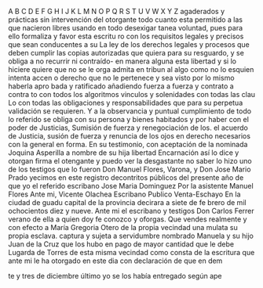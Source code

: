 A
B
C
D
E
F
G
H
I
J
K
L
M
N
O
P
Q
R
S
T
U
V
W
X
Y
Z
agaderados y prácticas sin intervención del otorgante todo cuanto esta permitido a las que nacieron libres usando en todo desexigar tanea voluntad, pues para ello formaliza y favor esta escritu ro con los requisitos legales y precisos que sean conducentes a su
La ley de los derechos legales y procesos que deben cumplir las copias autorizadas que quiera para su resguardo, y se obliga a no recurrir ni contraído- en manera alguna esta libertad y si lo hiciere quiere que no se
le orga admita en tribun al algo como no lo esquien intenta accen o derecho que no le pertenece y sea visto por lo mismo haberla apro bada y ratificado añadiendo fuerza a fuerza y contrato a contra to con todos los algoritmos vinculos y solenidades con todas las clau
Lo con todas las obligaciones y responsabilidades que para su perpetua validación se requieren. Y a la observancia y puntual cumplimiento de todo lo referido se obliga con su persona y bienes habitados y por haber con el poder de Justicias, Sumisión de fuerza y renegociación de los.
el acuerdo de Justicia, susión de fuerza y renuncia de los ojos en derecho necesarios con la general en forma. En su testimonio, con aceptación de la nominada Joquina Asperilla a nombre de su hija libertad Encarnación así lo dice y otorgan firma el
otengante y puedo ver la desgastante no saber lo hizo uno de los testigos que lo fueron Don Manuel Flores, Varona, y Don Jose Mario Prado yecimos en este registro decontritos públicos del presente año de que yo el referido escribano
Jose Maria Dominguez
Por la asistente Manuel Flores
Ante mi, Vicente Olachea
Escribano Publico
Venta-Eschayo
En la ciudad de guadu
capital de la provincia
decirara a siete de fe
brero de mil ochocientos diez y nueve.
Ante mi el escribano y testigos
Don Carlos Ferrer verano de ella a quien doy fe conozco y oforgas. Que vendes realmente y con efecto a María Gregoria Otero de la propia vecindad una mulata su propia esclava.
captura y sujeta a servidumbre nombrado Manuela y su hijo Juan de la Cruz que los hubo en pago de mayor cantidad que le debe Lugarda de Torres de esta misma vecindad como consta de la escritura que ante mi le ha otorgado en este dia con declaración de que en dem

te y tres de diciembre último yo se los había entregado según ape